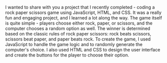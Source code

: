 I wanted to share with you a project that I recently completed - coding a rock paper scissors game using JavaScript, HTML, and CSS. 
It was a really fun and engaging project, and I learned a lot along the way.
The game itself is quite simple - players choose either rock, paper, or scissors, and the computer chooses a random option as well. 
The winner is determined based on the classic rules of rock paper scissors: rock beats scissors, scissors beat paper, and paper beats rock.
To create the game, I used JavaScript to handle the game logic and to randomly generate the computer's choice. 
I also used HTML and CSS to design the user interface and create the buttons for the player to choose their option.
